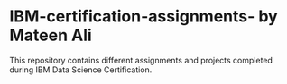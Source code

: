 # IBM-certification-assignments- by Mateen Ali
This repository contains different assignments and projects completed during IBM Data Science Certification.
